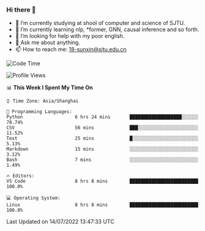 ### Hi there 👋

<!--
**sunxin000/sunxin000** is a ✨ _special_ ✨ repository because its `README.md` (this file) appears on your GitHub profile.

Here are some ideas to get you started:

- 🔭 I’m currently working on ...
- 🌱 I’m currently learning ...
- 👯 I’m looking to collaborate on ...
- 🤔 I’m looking for help with ...
- 💬 Ask me about ...
- 📫 How to reach me: ...
- 😄 Pronouns: ...
- ⚡ Fun fact: ...
-->
- 🏫 I’m currently studying at shool of computer and science of SJTU.
- 🌱 I’m currently learning nlp, \*former, GNN, causal inference and so forth.
- 🤔 I’m looking for help with my poor english.
- 💬 Ask me about anything.
- 📫 How to reach me: 18-sunxin@sjtu.edu.cn
<!--START_SECTION:waka-->
![Code Time](http://img.shields.io/badge/Code%20Time-257%20hrs%2035%20mins-blue)

![Profile Views](http://img.shields.io/badge/Profile%20Views-5-blue)

📊 **This Week I Spent My Time On** 

```text
⌚︎ Time Zone: Asia/Shanghai

💬 Programming Languages: 
Python                   6 hrs 24 mins       ███████████████████░░░░░░   78.74% 
CSV                      56 mins             ███░░░░░░░░░░░░░░░░░░░░░░   11.52% 
Text                     25 mins             █░░░░░░░░░░░░░░░░░░░░░░░░   5.13% 
Markdown                 15 mins             ░░░░░░░░░░░░░░░░░░░░░░░░░   3.12% 
Bash                     7 mins              ░░░░░░░░░░░░░░░░░░░░░░░░░   1.49%

🔥 Editors: 
VS Code                  8 hrs 8 mins        █████████████████████████   100.0%

💻 Operating System: 
Linux                    8 hrs 8 mins        █████████████████████████   100.0%

```


 Last Updated on 14/07/2022 13:47:33 UTC
<!--END_SECTION:waka-->
